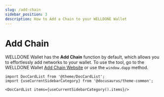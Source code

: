 ```yaml
---
slug: /add-chain
sidebar_position: 3
description: How to Add a Chain to your WELLDONE Wallet
---
```


# Add Chain

WELLDONE Wallet has the **Add Chain** function by default, which allows you to effortlessly add networks to your wallet. To use the tool, go to the WELLDONE Wallet [Add Chain Website](https://addchain.welldonestudio.io) or use the `window.dapp` method.

```mdx-code-block
import DocCardList from '@theme/DocCardList';
import {useCurrentSidebarCategory} from '@docusaurus/theme-common';

<DocCardList items={useCurrentSidebarCategory().items}/>
```
